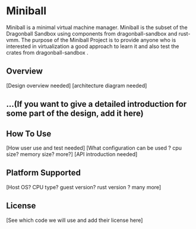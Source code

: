 # Miniball

Miniball is a minimal virtual machine manager. Miniball is the subset of the Dragonball Sandbox using components from dragonball-sandbox and rust-vmm.
The purpose of the Miniball Project is to provide anyone who is interested in virtualization a good approach to learn it and also test the crates from dragonball-sandbox .

## Overview
[Design overview needed]
[architecture diagram needed]

## ...(If you want to give a detailed introduction for some part of the design, add it here)

## How To Use
[How user use and test needed]
[What configuration can be used ? cpu size? memory size? more?]
[API introduction needed]

## Platform Supported
[Host OS? CPU type? guest version? rust version ? many more]

## License
[See which code we will use and add their license here]